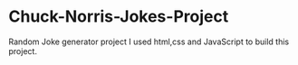 # Chuck-Norris-Jokes-Project
Random Joke generator project 
I used html,css and JavaScript to build this project.
